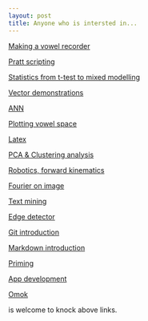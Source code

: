 ```yaml
---
layout: post
title: Anyone who is intersted in...
---
```


[Making a vowel recorder][1]

[Pratt scripting][2]

[Statistics from t-test to mixed modelling][3]

[Vector demonstrations][4]

[ANN][5]

[Plotting vowel space][6]

[Latex][7]

[PCA & Clustering analysis][8]

[Robotics, forward kinematics][9]

[Fourier on image][10]

[Text mining][11]

[Edge detector][12]

[Git introduction][13]

[Markdown introduction][14]

[Priming][15]

[App development][16]

[Omok][17]

is welcome to knock above links.

<!--Links to addresses, reference Markdowns-->
[1]: https://github.com/kwb425/Vowel_Recorder_Praat_and_MATLAB
[2]: https://github.com/kwb425/Pratt_Script_Introduction_Pratt
[3]: https://github.com/kwb425/Statistics_All_R
[4]: https://github.com/kwb425/Space_and_Coordinates_MATLAB
[5]: https://github.com/kwb425/ANN_MATLAB
[6]: https://github.com/kwb425/Vowel_Plotting_R
[7]: https://github.com/kwb425/Latex_Introduction_TeXShop
[8]: https://github.com/kwb425/PCA_and_Clustering_MATLAB
[9]: https://github.com/kwb425/Optimization_MATLAB
[10]: https://github.com/kwb425/FFT_Image_MATLAB
[11]: https://github.com/kwb425/Text_Mining_MATLAB_and_R
[12]: https://github.com/kwb425/Edge_Detection_MATLAB
[13]: https://github.com/kwb425/Git_Introduction_TextEdit
[14]: https://github.com/kwb425/Markdown_Introduction_MacDown
[15]: https://github.com/kwb425/Priming_MATLAB
[16]: https://github.com/kwb425/Priming_Xcode
[17]: https://github.com/kwb425/Omok_Python
<!--Links to images, reference Markdowns-->